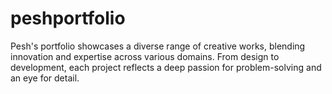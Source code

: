 # peshportfolio
Pesh's portfolio showcases a diverse range of creative works, blending innovation and expertise across various domains. From design to development, each project reflects a deep passion for problem-solving and an eye for detail. 

